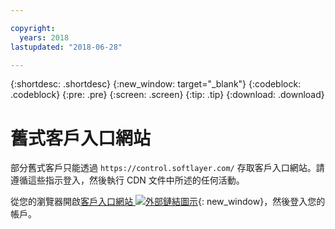 ```yaml
---

copyright:
  years: 2018
lastupdated: "2018-06-28"

---
```


{:shortdesc: .shortdesc}
{:new_window: target="_blank"}
{:codeblock: .codeblock}
{:pre: .pre}
{:screen: .screen}
{:tip: .tip}
{:download: .download}

# 舊式客戶入口網站

部分舊式客戶只能透過 `https://control.softlayer.com/` 存取客戶入口網站。請遵循這些指示登入，然後執行 CDN 文件中所述的任何活動。

從您的瀏覽器開啟[客戶入口網站 ![外部鏈結圖示](../../icons/launch-glyph.svg "外部鏈結圖示")](https://control.softlayer.com/){: new_window}，然後登入您的帳戶。
